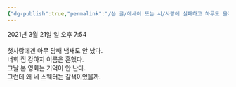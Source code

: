 ```yaml
---
{"dg-publish":true,"permalink":"/쓴 글/에세이 또는 시/사랑에 실패하고 하루도 울지 않았다/","dgPassFrontmatter":true}
---
```


2021년 3월 21일 일 오후 7:54<br/>
<br/>
첫사랑에겐 아무 담배 냄새도 안 났다.<br/>
너희 집 강아지 이름은 흔했다.<br/>
그날 본 영화는 기억이 안 난다.<br/>
그런데 왜 네 스웨터는 갈색이었을까.<br/>
